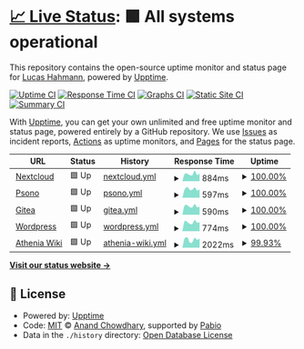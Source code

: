 # [📈 Live Status](https://demo.upptime.js.org): <!--live status--> **🟩 All systems operational**

This repository contains the open-source uptime monitor and status page for [Lucas Hahmann](hahmann-trier.de), powered by [Upptime](https://github.com/upptime/upptime).

[![Uptime CI](https://github.com/lucashahmann/uptime-hahmann-trier-de/workflows/Uptime%20CI/badge.svg)](https://github.com/lucashahmann/uptime-hahmann-trier-de/actions?query=workflow%3A%22Uptime+CI%22)
[![Response Time CI](https://github.com/lucashahmann/uptime-hahmann-trier-de/workflows/Response%20Time%20CI/badge.svg)](https://github.com/lucashahmann/uptime-hahmann-trier-de/actions?query=workflow%3A%22Response+Time+CI%22)
[![Graphs CI](https://github.com/lucashahmann/uptime-hahmann-trier-de/workflows/Graphs%20CI/badge.svg)](https://github.com/lucashahmann/uptime-hahmann-trier-de/actions?query=workflow%3A%22Graphs+CI%22)
[![Static Site CI](https://github.com/lucashahmann/uptime-hahmann-trier-de/workflows/Static%20Site%20CI/badge.svg)](https://github.com/lucashahmann/uptime-hahmann-trier-de/actions?query=workflow%3A%22Static+Site+CI%22)
[![Summary CI](https://github.com/lucashahmann/uptime-hahmann-trier-de/workflows/Summary%20CI/badge.svg)](https://github.com/lucashahmann/uptime-hahmann-trier-de/actions?query=workflow%3A%22Summary+CI%22)

With [Upptime](https://upptime.js.org), you can get your own unlimited and free uptime monitor and status page, powered entirely by a GitHub repository. We use [Issues](https://github.com/lucashahmann/uptime-hahmann-trier-de/issues) as incident reports, [Actions](https://github.com/lucashahmann/upptime-hahmann-trier-de/actions) as uptime monitors, and [Pages](https://demo.upptime.js.org) for the status page.

<!--start: status pages-->
<!-- This summary is generated by Upptime (https://github.com/upptime/upptime) -->
<!-- Do not edit this manually, your changes will be overwritten -->
<!-- prettier-ignore -->
| URL | Status | History | Response Time | Uptime |
| --- | ------ | ------- | ------------- | ------ |
| <img alt="" src="https://icons.duckduckgo.com/ip3/nextcloud.hahmann-trier.de.ico" height="13"> [Nextcloud](https://nextcloud.hahmann-trier.de) | 🟩 Up | [nextcloud.yml](https://github.com/LucasHahmann/uptime-hahmann-trier-de/commits/HEAD/history/nextcloud.yml) | <details><summary><img alt="Response time graph" src="./graphs/nextcloud/response-time-week.png" height="20"> 884ms</summary><br><a href="https://status.hahmann-trier.de/history/nextcloud"><img alt="Response time 900" src="https://img.shields.io/endpoint?url=https%3A%2F%2Fraw.githubusercontent.com%2FLucasHahmann%2Fuptime-hahmann-trier-de%2FHEAD%2Fapi%2Fnextcloud%2Fresponse-time.json"></a><br><a href="https://status.hahmann-trier.de/history/nextcloud"><img alt="24-hour response time 916" src="https://img.shields.io/endpoint?url=https%3A%2F%2Fraw.githubusercontent.com%2FLucasHahmann%2Fuptime-hahmann-trier-de%2FHEAD%2Fapi%2Fnextcloud%2Fresponse-time-day.json"></a><br><a href="https://status.hahmann-trier.de/history/nextcloud"><img alt="7-day response time 884" src="https://img.shields.io/endpoint?url=https%3A%2F%2Fraw.githubusercontent.com%2FLucasHahmann%2Fuptime-hahmann-trier-de%2FHEAD%2Fapi%2Fnextcloud%2Fresponse-time-week.json"></a><br><a href="https://status.hahmann-trier.de/history/nextcloud"><img alt="30-day response time 900" src="https://img.shields.io/endpoint?url=https%3A%2F%2Fraw.githubusercontent.com%2FLucasHahmann%2Fuptime-hahmann-trier-de%2FHEAD%2Fapi%2Fnextcloud%2Fresponse-time-month.json"></a><br><a href="https://status.hahmann-trier.de/history/nextcloud"><img alt="1-year response time 900" src="https://img.shields.io/endpoint?url=https%3A%2F%2Fraw.githubusercontent.com%2FLucasHahmann%2Fuptime-hahmann-trier-de%2FHEAD%2Fapi%2Fnextcloud%2Fresponse-time-year.json"></a></details> | <details><summary><a href="https://status.hahmann-trier.de/history/nextcloud">100.00%</a></summary><a href="https://status.hahmann-trier.de/history/nextcloud"><img alt="All-time uptime 100.00%" src="https://img.shields.io/endpoint?url=https%3A%2F%2Fraw.githubusercontent.com%2FLucasHahmann%2Fuptime-hahmann-trier-de%2FHEAD%2Fapi%2Fnextcloud%2Fuptime.json"></a><br><a href="https://status.hahmann-trier.de/history/nextcloud"><img alt="24-hour uptime 100.00%" src="https://img.shields.io/endpoint?url=https%3A%2F%2Fraw.githubusercontent.com%2FLucasHahmann%2Fuptime-hahmann-trier-de%2FHEAD%2Fapi%2Fnextcloud%2Fuptime-day.json"></a><br><a href="https://status.hahmann-trier.de/history/nextcloud"><img alt="7-day uptime 100.00%" src="https://img.shields.io/endpoint?url=https%3A%2F%2Fraw.githubusercontent.com%2FLucasHahmann%2Fuptime-hahmann-trier-de%2FHEAD%2Fapi%2Fnextcloud%2Fuptime-week.json"></a><br><a href="https://status.hahmann-trier.de/history/nextcloud"><img alt="30-day uptime 100.00%" src="https://img.shields.io/endpoint?url=https%3A%2F%2Fraw.githubusercontent.com%2FLucasHahmann%2Fuptime-hahmann-trier-de%2FHEAD%2Fapi%2Fnextcloud%2Fuptime-month.json"></a><br><a href="https://status.hahmann-trier.de/history/nextcloud"><img alt="1-year uptime 100.00%" src="https://img.shields.io/endpoint?url=https%3A%2F%2Fraw.githubusercontent.com%2FLucasHahmann%2Fuptime-hahmann-trier-de%2FHEAD%2Fapi%2Fnextcloud%2Fuptime-year.json"></a></details>
| <img alt="" src="https://icons.duckduckgo.com/ip3/psono.hahmann-trier.de.ico" height="13"> [Psono](https://psono.hahmann-trier.de) | 🟩 Up | [psono.yml](https://github.com/LucasHahmann/uptime-hahmann-trier-de/commits/HEAD/history/psono.yml) | <details><summary><img alt="Response time graph" src="./graphs/psono/response-time-week.png" height="20"> 597ms</summary><br><a href="https://status.hahmann-trier.de/history/psono"><img alt="Response time 604" src="https://img.shields.io/endpoint?url=https%3A%2F%2Fraw.githubusercontent.com%2FLucasHahmann%2Fuptime-hahmann-trier-de%2FHEAD%2Fapi%2Fpsono%2Fresponse-time.json"></a><br><a href="https://status.hahmann-trier.de/history/psono"><img alt="24-hour response time 569" src="https://img.shields.io/endpoint?url=https%3A%2F%2Fraw.githubusercontent.com%2FLucasHahmann%2Fuptime-hahmann-trier-de%2FHEAD%2Fapi%2Fpsono%2Fresponse-time-day.json"></a><br><a href="https://status.hahmann-trier.de/history/psono"><img alt="7-day response time 597" src="https://img.shields.io/endpoint?url=https%3A%2F%2Fraw.githubusercontent.com%2FLucasHahmann%2Fuptime-hahmann-trier-de%2FHEAD%2Fapi%2Fpsono%2Fresponse-time-week.json"></a><br><a href="https://status.hahmann-trier.de/history/psono"><img alt="30-day response time 614" src="https://img.shields.io/endpoint?url=https%3A%2F%2Fraw.githubusercontent.com%2FLucasHahmann%2Fuptime-hahmann-trier-de%2FHEAD%2Fapi%2Fpsono%2Fresponse-time-month.json"></a><br><a href="https://status.hahmann-trier.de/history/psono"><img alt="1-year response time 604" src="https://img.shields.io/endpoint?url=https%3A%2F%2Fraw.githubusercontent.com%2FLucasHahmann%2Fuptime-hahmann-trier-de%2FHEAD%2Fapi%2Fpsono%2Fresponse-time-year.json"></a></details> | <details><summary><a href="https://status.hahmann-trier.de/history/psono">100.00%</a></summary><a href="https://status.hahmann-trier.de/history/psono"><img alt="All-time uptime 100.00%" src="https://img.shields.io/endpoint?url=https%3A%2F%2Fraw.githubusercontent.com%2FLucasHahmann%2Fuptime-hahmann-trier-de%2FHEAD%2Fapi%2Fpsono%2Fuptime.json"></a><br><a href="https://status.hahmann-trier.de/history/psono"><img alt="24-hour uptime 100.00%" src="https://img.shields.io/endpoint?url=https%3A%2F%2Fraw.githubusercontent.com%2FLucasHahmann%2Fuptime-hahmann-trier-de%2FHEAD%2Fapi%2Fpsono%2Fuptime-day.json"></a><br><a href="https://status.hahmann-trier.de/history/psono"><img alt="7-day uptime 100.00%" src="https://img.shields.io/endpoint?url=https%3A%2F%2Fraw.githubusercontent.com%2FLucasHahmann%2Fuptime-hahmann-trier-de%2FHEAD%2Fapi%2Fpsono%2Fuptime-week.json"></a><br><a href="https://status.hahmann-trier.de/history/psono"><img alt="30-day uptime 100.00%" src="https://img.shields.io/endpoint?url=https%3A%2F%2Fraw.githubusercontent.com%2FLucasHahmann%2Fuptime-hahmann-trier-de%2FHEAD%2Fapi%2Fpsono%2Fuptime-month.json"></a><br><a href="https://status.hahmann-trier.de/history/psono"><img alt="1-year uptime 100.00%" src="https://img.shields.io/endpoint?url=https%3A%2F%2Fraw.githubusercontent.com%2FLucasHahmann%2Fuptime-hahmann-trier-de%2FHEAD%2Fapi%2Fpsono%2Fuptime-year.json"></a></details>
| <img alt="" src="https://icons.duckduckgo.com/ip3/git.hahmann-trier.de.ico" height="13"> [Gitea](https://git.hahmann-trier.de) | 🟩 Up | [gitea.yml](https://github.com/LucasHahmann/uptime-hahmann-trier-de/commits/HEAD/history/gitea.yml) | <details><summary><img alt="Response time graph" src="./graphs/gitea/response-time-week.png" height="20"> 590ms</summary><br><a href="https://status.hahmann-trier.de/history/gitea"><img alt="Response time 599" src="https://img.shields.io/endpoint?url=https%3A%2F%2Fraw.githubusercontent.com%2FLucasHahmann%2Fuptime-hahmann-trier-de%2FHEAD%2Fapi%2Fgitea%2Fresponse-time.json"></a><br><a href="https://status.hahmann-trier.de/history/gitea"><img alt="24-hour response time 548" src="https://img.shields.io/endpoint?url=https%3A%2F%2Fraw.githubusercontent.com%2FLucasHahmann%2Fuptime-hahmann-trier-de%2FHEAD%2Fapi%2Fgitea%2Fresponse-time-day.json"></a><br><a href="https://status.hahmann-trier.de/history/gitea"><img alt="7-day response time 590" src="https://img.shields.io/endpoint?url=https%3A%2F%2Fraw.githubusercontent.com%2FLucasHahmann%2Fuptime-hahmann-trier-de%2FHEAD%2Fapi%2Fgitea%2Fresponse-time-week.json"></a><br><a href="https://status.hahmann-trier.de/history/gitea"><img alt="30-day response time 611" src="https://img.shields.io/endpoint?url=https%3A%2F%2Fraw.githubusercontent.com%2FLucasHahmann%2Fuptime-hahmann-trier-de%2FHEAD%2Fapi%2Fgitea%2Fresponse-time-month.json"></a><br><a href="https://status.hahmann-trier.de/history/gitea"><img alt="1-year response time 599" src="https://img.shields.io/endpoint?url=https%3A%2F%2Fraw.githubusercontent.com%2FLucasHahmann%2Fuptime-hahmann-trier-de%2FHEAD%2Fapi%2Fgitea%2Fresponse-time-year.json"></a></details> | <details><summary><a href="https://status.hahmann-trier.de/history/gitea">100.00%</a></summary><a href="https://status.hahmann-trier.de/history/gitea"><img alt="All-time uptime 100.00%" src="https://img.shields.io/endpoint?url=https%3A%2F%2Fraw.githubusercontent.com%2FLucasHahmann%2Fuptime-hahmann-trier-de%2FHEAD%2Fapi%2Fgitea%2Fuptime.json"></a><br><a href="https://status.hahmann-trier.de/history/gitea"><img alt="24-hour uptime 100.00%" src="https://img.shields.io/endpoint?url=https%3A%2F%2Fraw.githubusercontent.com%2FLucasHahmann%2Fuptime-hahmann-trier-de%2FHEAD%2Fapi%2Fgitea%2Fuptime-day.json"></a><br><a href="https://status.hahmann-trier.de/history/gitea"><img alt="7-day uptime 100.00%" src="https://img.shields.io/endpoint?url=https%3A%2F%2Fraw.githubusercontent.com%2FLucasHahmann%2Fuptime-hahmann-trier-de%2FHEAD%2Fapi%2Fgitea%2Fuptime-week.json"></a><br><a href="https://status.hahmann-trier.de/history/gitea"><img alt="30-day uptime 100.00%" src="https://img.shields.io/endpoint?url=https%3A%2F%2Fraw.githubusercontent.com%2FLucasHahmann%2Fuptime-hahmann-trier-de%2FHEAD%2Fapi%2Fgitea%2Fuptime-month.json"></a><br><a href="https://status.hahmann-trier.de/history/gitea"><img alt="1-year uptime 100.00%" src="https://img.shields.io/endpoint?url=https%3A%2F%2Fraw.githubusercontent.com%2FLucasHahmann%2Fuptime-hahmann-trier-de%2FHEAD%2Fapi%2Fgitea%2Fuptime-year.json"></a></details>
| <img alt="" src="https://icons.duckduckgo.com/ip3/www.hahmann-trier.de.ico" height="13"> [Wordpress](https://www.hahmann-trier.de) | 🟩 Up | [wordpress.yml](https://github.com/LucasHahmann/uptime-hahmann-trier-de/commits/HEAD/history/wordpress.yml) | <details><summary><img alt="Response time graph" src="./graphs/wordpress/response-time-week.png" height="20"> 774ms</summary><br><a href="https://status.hahmann-trier.de/history/wordpress"><img alt="Response time 785" src="https://img.shields.io/endpoint?url=https%3A%2F%2Fraw.githubusercontent.com%2FLucasHahmann%2Fuptime-hahmann-trier-de%2FHEAD%2Fapi%2Fwordpress%2Fresponse-time.json"></a><br><a href="https://status.hahmann-trier.de/history/wordpress"><img alt="24-hour response time 785" src="https://img.shields.io/endpoint?url=https%3A%2F%2Fraw.githubusercontent.com%2FLucasHahmann%2Fuptime-hahmann-trier-de%2FHEAD%2Fapi%2Fwordpress%2Fresponse-time-day.json"></a><br><a href="https://status.hahmann-trier.de/history/wordpress"><img alt="7-day response time 774" src="https://img.shields.io/endpoint?url=https%3A%2F%2Fraw.githubusercontent.com%2FLucasHahmann%2Fuptime-hahmann-trier-de%2FHEAD%2Fapi%2Fwordpress%2Fresponse-time-week.json"></a><br><a href="https://status.hahmann-trier.de/history/wordpress"><img alt="30-day response time 821" src="https://img.shields.io/endpoint?url=https%3A%2F%2Fraw.githubusercontent.com%2FLucasHahmann%2Fuptime-hahmann-trier-de%2FHEAD%2Fapi%2Fwordpress%2Fresponse-time-month.json"></a><br><a href="https://status.hahmann-trier.de/history/wordpress"><img alt="1-year response time 785" src="https://img.shields.io/endpoint?url=https%3A%2F%2Fraw.githubusercontent.com%2FLucasHahmann%2Fuptime-hahmann-trier-de%2FHEAD%2Fapi%2Fwordpress%2Fresponse-time-year.json"></a></details> | <details><summary><a href="https://status.hahmann-trier.de/history/wordpress">100.00%</a></summary><a href="https://status.hahmann-trier.de/history/wordpress"><img alt="All-time uptime 100.00%" src="https://img.shields.io/endpoint?url=https%3A%2F%2Fraw.githubusercontent.com%2FLucasHahmann%2Fuptime-hahmann-trier-de%2FHEAD%2Fapi%2Fwordpress%2Fuptime.json"></a><br><a href="https://status.hahmann-trier.de/history/wordpress"><img alt="24-hour uptime 100.00%" src="https://img.shields.io/endpoint?url=https%3A%2F%2Fraw.githubusercontent.com%2FLucasHahmann%2Fuptime-hahmann-trier-de%2FHEAD%2Fapi%2Fwordpress%2Fuptime-day.json"></a><br><a href="https://status.hahmann-trier.de/history/wordpress"><img alt="7-day uptime 100.00%" src="https://img.shields.io/endpoint?url=https%3A%2F%2Fraw.githubusercontent.com%2FLucasHahmann%2Fuptime-hahmann-trier-de%2FHEAD%2Fapi%2Fwordpress%2Fuptime-week.json"></a><br><a href="https://status.hahmann-trier.de/history/wordpress"><img alt="30-day uptime 100.00%" src="https://img.shields.io/endpoint?url=https%3A%2F%2Fraw.githubusercontent.com%2FLucasHahmann%2Fuptime-hahmann-trier-de%2FHEAD%2Fapi%2Fwordpress%2Fuptime-month.json"></a><br><a href="https://status.hahmann-trier.de/history/wordpress"><img alt="1-year uptime 100.00%" src="https://img.shields.io/endpoint?url=https%3A%2F%2Fraw.githubusercontent.com%2FLucasHahmann%2Fuptime-hahmann-trier-de%2FHEAD%2Fapi%2Fwordpress%2Fuptime-year.json"></a></details>
| <img alt="" src="https://icons.duckduckgo.com/ip3/athenia.wiki.ico" height="13"> [Athenia Wiki](https://athenia.wiki) | 🟩 Up | [athenia-wiki.yml](https://github.com/LucasHahmann/uptime-hahmann-trier-de/commits/HEAD/history/athenia-wiki.yml) | <details><summary><img alt="Response time graph" src="./graphs/athenia-wiki/response-time-week.png" height="20"> 2022ms</summary><br><a href="https://status.hahmann-trier.de/history/athenia-wiki"><img alt="Response time 2845" src="https://img.shields.io/endpoint?url=https%3A%2F%2Fraw.githubusercontent.com%2FLucasHahmann%2Fuptime-hahmann-trier-de%2FHEAD%2Fapi%2Fathenia-wiki%2Fresponse-time.json"></a><br><a href="https://status.hahmann-trier.de/history/athenia-wiki"><img alt="24-hour response time 1904" src="https://img.shields.io/endpoint?url=https%3A%2F%2Fraw.githubusercontent.com%2FLucasHahmann%2Fuptime-hahmann-trier-de%2FHEAD%2Fapi%2Fathenia-wiki%2Fresponse-time-day.json"></a><br><a href="https://status.hahmann-trier.de/history/athenia-wiki"><img alt="7-day response time 2022" src="https://img.shields.io/endpoint?url=https%3A%2F%2Fraw.githubusercontent.com%2FLucasHahmann%2Fuptime-hahmann-trier-de%2FHEAD%2Fapi%2Fathenia-wiki%2Fresponse-time-week.json"></a><br><a href="https://status.hahmann-trier.de/history/athenia-wiki"><img alt="30-day response time 2381" src="https://img.shields.io/endpoint?url=https%3A%2F%2Fraw.githubusercontent.com%2FLucasHahmann%2Fuptime-hahmann-trier-de%2FHEAD%2Fapi%2Fathenia-wiki%2Fresponse-time-month.json"></a><br><a href="https://status.hahmann-trier.de/history/athenia-wiki"><img alt="1-year response time 2845" src="https://img.shields.io/endpoint?url=https%3A%2F%2Fraw.githubusercontent.com%2FLucasHahmann%2Fuptime-hahmann-trier-de%2FHEAD%2Fapi%2Fathenia-wiki%2Fresponse-time-year.json"></a></details> | <details><summary><a href="https://status.hahmann-trier.de/history/athenia-wiki">99.93%</a></summary><a href="https://status.hahmann-trier.de/history/athenia-wiki"><img alt="All-time uptime 99.77%" src="https://img.shields.io/endpoint?url=https%3A%2F%2Fraw.githubusercontent.com%2FLucasHahmann%2Fuptime-hahmann-trier-de%2FHEAD%2Fapi%2Fathenia-wiki%2Fuptime.json"></a><br><a href="https://status.hahmann-trier.de/history/athenia-wiki"><img alt="24-hour uptime 99.50%" src="https://img.shields.io/endpoint?url=https%3A%2F%2Fraw.githubusercontent.com%2FLucasHahmann%2Fuptime-hahmann-trier-de%2FHEAD%2Fapi%2Fathenia-wiki%2Fuptime-day.json"></a><br><a href="https://status.hahmann-trier.de/history/athenia-wiki"><img alt="7-day uptime 99.93%" src="https://img.shields.io/endpoint?url=https%3A%2F%2Fraw.githubusercontent.com%2FLucasHahmann%2Fuptime-hahmann-trier-de%2FHEAD%2Fapi%2Fathenia-wiki%2Fuptime-week.json"></a><br><a href="https://status.hahmann-trier.de/history/athenia-wiki"><img alt="30-day uptime 99.98%" src="https://img.shields.io/endpoint?url=https%3A%2F%2Fraw.githubusercontent.com%2FLucasHahmann%2Fuptime-hahmann-trier-de%2FHEAD%2Fapi%2Fathenia-wiki%2Fuptime-month.json"></a><br><a href="https://status.hahmann-trier.de/history/athenia-wiki"><img alt="1-year uptime 99.77%" src="https://img.shields.io/endpoint?url=https%3A%2F%2Fraw.githubusercontent.com%2FLucasHahmann%2Fuptime-hahmann-trier-de%2FHEAD%2Fapi%2Fathenia-wiki%2Fuptime-year.json"></a></details>

<!--end: status pages-->

[**Visit our status website →**](https://demo.upptime.js.org)

## 📄 License

- Powered by: [Upptime](https://github.com/upptime/upptime)
- Code: [MIT](./LICENSE) © [Anand Chowdhary](https://anandchowdhary.com), supported by [Pabio](https://pabio.com)
- Data in the `./history` directory: [Open Database License](https://opendatacommons.org/licenses/odbl/1-0/)
